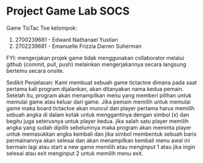 # Project Game Lab SOCS
Game TicTac Toe
kelompok:
1. 2700239681 - Edward Nathanael Yustian
2. 2702239681 - Emanuelle Frizzia Darren Suherman

FYI: mengerjakan projek game tidak menggunakan collaborator melalui github (commit, pull, push) melainkan mengerjakannya secara langsung bertemu secara onsite.

Sedikit Penjelasan:
Kami membuat sebuah game tictactoe dimana pada saat pertama kali program dijalankan, akan ditanyakan nama kedua pemain. Setelah itu, program akan menampilkan menu yang memberi pilihan untuk memulai game atau keluar dari game. Jika pemain memilih untuk memulai game maka board tictactoe akan muncul dan player pertama harus memilih sebuah angka di dalam kotak untuk menggantinya dengan simbol (x) dan begitu juga seterusnya untuk player kedua. jika salah satu player memilih angka yang sudah dipilih sebelumnya maka program akan meminta player untuk memasukkan angka kembali dan jika simbol membentuk sebuah baris permainannya akan selesai dan akan menampilkan kembali menu awal ini bermain lagi atau start a new game memilih atau menginput 1 atau jika ingin selesai atau exit menginput 2 untuk memilih menu exit.
